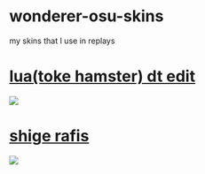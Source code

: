 # wonderer-osu-skins
my skins that I use in replays

# [lua(toke hamster) dt edit](https://wonderer.s-ul.eu/9PndWNLO)
![](https://osu.ppy.sh/ss/14460595/a25d)

# [shige rafis](https://circle-people.com/wp-content/Skins/Cookiezi/Cookiezi%2023%202017-08-31%20DT.osk)
![](https://circle-people.com/wp-content/Skins/Cookiezi/Cookiezi%2023%202017-08-31%20DT.osk.jpg)
